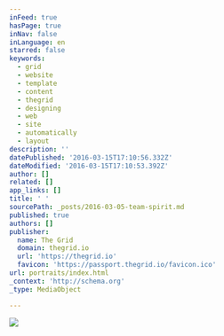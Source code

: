 ```yaml
---
inFeed: true
hasPage: true
inNav: false
inLanguage: en
starred: false
keywords:
  - grid
  - website
  - template
  - content
  - thegrid
  - designing
  - web
  - site
  - automatically
  - layout
description: ''
datePublished: '2016-03-15T17:10:56.332Z'
dateModified: '2016-03-15T17:10:53.392Z'
author: []
related: []
app_links: []
title: ' '
sourcePath: _posts/2016-03-05-team-spirit.md
published: true
authors: []
publisher:
  name: The Grid
  domain: thegrid.io
  url: 'https://thegrid.io'
  favicon: 'https://passport.thegrid.io/favicon.ico'
url: portraits/index.html
_context: 'http://schema.org'
_type: MediaObject

---
```

![](https://s3-us-west-2.amazonaws.com/the-grid-img/p/b9478f3da636e477f9b7e267d7c909556f80b8b1.jpg)